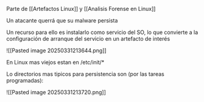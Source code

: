 Parte de [[Artefactos Linux]] y [[Analisis Forense en Linux]]

Un atacante querrá que su malware persista

Un recurso para ello es instalarlo como servicio del SO, lo que convierte a la configuración de arranque del servicio en un artefacto de interés

![[Pasted image 20250331213644.png]]

En Linux mas viejos estan en /etc/init/*

Lo directorios mas tipicos para persistencia son (por las tareas programadas):

![[Pasted image 20250331213720.png]]
